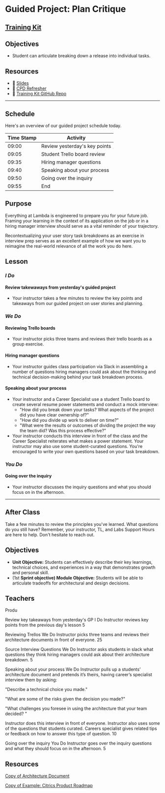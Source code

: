 # Guided Project: Plan Critique

## [Training Kit](www.example.com)

## Objectives

* Student can articulate breaking down a release into individual tasks.

## Resources

* 🐙 [Slides](https://docs.google.com/presentation/d/1hl8_bNuORY6nQQB3jCZcZI25q0sfrZ5KZEqO6lE4eSk/edit?usp=sharing)
* 🐙 [CPD Refresher](https://docs.google.com/presentation/d/1vGwv6vrWUqUnuHCFXyaOUq2E17nzB2vFl0qgfKI3UeU/edit#slide=id.g8dd56701a2_0_158)
* 🐙 [Training Kit GitHub Repo](www.example.com)

----

## Schedule

Here's an overview of our guided project schedule today.

| Time Stamp | Activity                        |
| ---------- | ------------------------------- |
| 09:00      | Review yesterday's key points   |
| 09:05      | Student Trello board review     |
| 09:35      | Hiring manager questions        |
| 09:40      | Speaking about your process     |
| 09:50      | Going over the inquiry          |
| 09:55      | End                             |

## Purpose

Everything at Lambda is engineered to prepare you for your future job. Framing your learning in the context of its application on the job or in a hiring manager interview should serve as a vital reminder of your trajectory.

Recontextualizing your user story task breakdowns as an exercise in interview prep serves as an excellent example of how we want you to reimagine the real-world relevance of all the work you do here.

## Lesson

### *I Do*

#### Review takewaways from yesterday's guided project

* Your instructor takes a few minutes to review the key points and takeaways from our guided project on user stories and planning.

### *We Do*

#### Reviewing Trello boards

* Your instructor picks three teams and reviews their trello boards as a group exercise.

#### Hiring manager questions

* Your instructor guides class participation via Slack in assembling a number of questions hiring managers could ask about the thinking and technical decision-making behind your task breakdown process.

#### Speaking about your process

* Your instructor and a Career Specialist use a student Trello board to create several resume power statements and conduct a mock interview:
  * "How did you break down your tasks? What aspects of the project did you have clear ownership of?"
  * "How did you divide up work to deliver on time?"
  * "What were the results or outcomes of dividing the project the way the team did? Was this process effective?"
* Your instructor conducts this interview in front of the class and the Career Specialist reiterates what makes a power statement. Your instructor may also use some student-curated questions. You're encouraged to write your own questions based on your task breakdown.

### *You Do*

#### Going over the inquiry

* Your instructor discusses the inquiry questions and what you should focus on in the afternoon.

----

## After Class

Take a few minutes to review the principles you've learned. What questions do you still have? Remember, your instructor, TL, and Labs Support Hours are here to help. Don't hesitate to reach out.



## Objectives

- **Unit Objective:** Students can effectively describe their key learnings, technical choices, and experiences in a way that demonstrates growth and personal skill.
- (1st **Sprint objective) Module Objective:** Students will be able to articulate tradeoffs for architectural and design decisions.

## Teachers

Produ

Review key takeaways from yesterday's GP	I Do	Instructor reviews key points from the previous day's lesson	5

Reviewing Trellos	We Do	Instructor picks three teams and reviews their architecture documents in front of everyone.	25

Source Interview Questions	We Do	Instructor asks students in slack what questions they think hiring managers could ask about their architecture breakdown.	5

Speaking about your process	We Do	Instructor pulls up a students’ architecture document and pretends it’s theirs, having career’s specialist interview them by asking:

"Describe a technical choice you made."

"What are some of the risks given the decision you made?"

"What challenges you foresee in using the architecture that your team decided? "

Instructor does this interview in front of everyone. Instructor also uses some of the questions that students curated. Careers specialist gives related tips or feedback on how to answer this type of question. 	10

Going over the inquiry	You Do	Instructor goes over the inquiry questions and what they should focus on in the afternoon.	5

## Resources

[Copy of Architecture Document](https://www.notion.so/Copy-of-Architecture-Document-280b09be81c4449281fada84bf4032bc)

[Copy of Example: Citrics Product Roadmap](https://www.notion.so/Copy-of-Example-Citrics-Product-Roadmap-803d1ccf2f8446f5830447bf085c6d02)